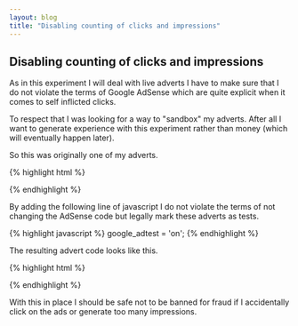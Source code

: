 ```yaml
---
layout: blog
title: "Disabling counting of clicks and impressions"
---
```

## Disabling counting of clicks and impressions

As in this experiment I will deal with live adverts I have to make sure that I do not violate the terms of Google AdSense which are quite explicit when it comes to self inflicted clicks.

To respect that I was looking for a way to "sandbox" my adverts. After all I want to generate experience with this experiment rather than money (which will eventually happen later).

So this was originally one of my adverts.

{% highlight html %}
<script type="text/javascript"><!--
google_ad_client = "ca-pub-4766859902889277";
/* first_ad */
google_ad_slot = "5248223455";
google_ad_width = 728;
google_ad_height = 90;
//-->
</script>
<script type="text/javascript"
src="http://pagead2.googlesyndication.com/pagead/show_ads.js">
</script>
{% endhighlight %}

By adding the following line of javascript I do not violate the terms of not changing the AdSense code but legally mark these adverts as tests.

{% highlight javascript %}
google_adtest = 'on';
{% endhighlight %}

The resulting advert code looks like this.

{% highlight html %}
<script type="text/javascript"><!--
google_ad_client = "ca-pub-4766859902889277";
/* first_ad */
google_ad_slot = "5248223455";
google_ad_width = 728;
google_ad_height = 90;
google_adtest = 'on';
//-->
</script>
<script type="text/javascript"
src="http://pagead2.googlesyndication.com/pagead/show_ads.js">
</script>
{% endhighlight %}

With this in place I should be safe not to be banned for fraud if I accidentally click on the ads or generate too many impressions.

